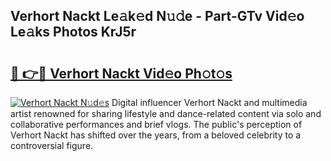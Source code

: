 ## Verhort Nackt Le𝚊k𝚎d N𝚞𝚍e - Part-GTv Vid𝚎o Le𝚊ks Photos KrJ5r

# <h2><a href="http://fb5upj.evod.top/?m=Verhort+Nackt">🔗 👉🔴 Verhort Nackt Vid𝚎o Ph𝚘t𝚘s</a></h2>

[![Verhort Nackt N𝚞d𝚎s](https://i.imgur.com/8V9OHl7.gif)](http://fb5upj.evod.top/?m=Verhort+Nackt)
Digital influencer Verhort Nackt and multimedia artist renowned for sharing lifestyle and dance-related content via solo and collaborative performances and brief vlogs. The public's perception of Verhort Nackt has shifted over the years, from a beloved celebrity to a controversial figure. 
